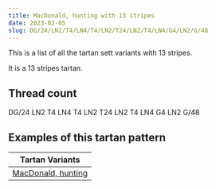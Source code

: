 ```yaml
---
title: MacDonald, hunting with 13 stripes
date: 2023-02-05
slug: DG/24/LN2/T4/LN4/T4/LN2/T24/LN2/T4/LN4/G4/LN2/G/48
---
```

This is a list of all the tartan sett variants with 13 stripes.

It is a 13 stripes tartan.


## Thread count
DG/24 LN2 T4 LN4 T4 LN2 T24 LN2 T4 LN4 G4 LN2 G/48

## Examples of this tartan pattern

| Tartan Variants |
|---------------|
| [MacDonald, hunting](/variants/dg/24/ln2/t4/ln4/t4/ln2/t24/ln2/t4/ln4/g4/ln2/g/48-dg003000-g30a010-lne0e0e0-t403030)||
